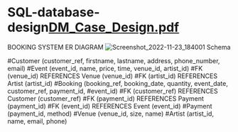 # SQL-database-design[DM_Case_Design.pdf](https://github.com/Jackson1611/SQL-database-design/files/10745240/DM_Case_Design.pdf)
BOOKING SYSTEM ER DIAGRAM
![Screenshot_2022-11-23_184001](https://user-images.githubusercontent.com/103312138/219092133-7ce096aa-6cf2-4eee-80c1-28135605f6e4.jpg)
Schema

#Customer (customer_ref, firstname, lastname, address, phone_number, email)
#Event (event_id, name, price, time, venue_id, artist_id)
#FK (venue_id) REFERENCES Venue (venue_id)
#FK (artist_id) REFERENCES Artist (artist_id)
#Booking (booking_ref, booking_date, quantity, event_date, customer_ref, payment_id, 
#event_id)
#FK (customer_ref) REFERENCES Customer (customer_ref)
#FK (payment_id) REFERENCES Payment (payment_id)
#FK (event_id) REFERENCES Event (event_id)
#Payment (payment_id, method)
#Venue (venue_id, size, name)
#Artist (artist_id, name, email, phone)

